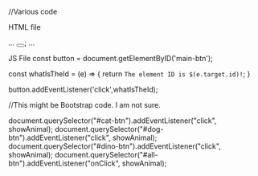 

//Various code

HTML file
<html>
...
  <button id="main-btn"></button>;
...
</html>

JS File
const button = document.getElementByID('main-btn');

const whatIsTheId = (e) => {
  return `The element ID is $(e.target.id)!`;
}

button.addEventListener('click',whatIsTheId);

//This might be Bootstrap code. I am not sure.

document.querySelector("#cat-btn").addEventListener("click", showAnimal);
document.querySelector("#dog-btn").addEventListener("click", showAnimal);
document.querySelector("#dino-btn").addEventListener("click", showAnimal);
document.querySelector("#all-btn").addEventListener("onClick", showAnimal);

